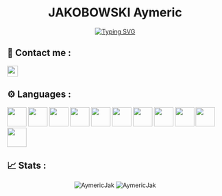 <h1 align='center'>JAKOBOWSKI Aymeric</h1>

<div align='center'>
<a href="https://git.io/typing-svg"><img src="https://readme-typing-svg.demolab.com?font=BlinkMacSystemFont&weight=900&size=30&duration=3900&pause=1000&color=016FB9&center=true&width=600&lines=Web+-+Python+-+Java+-+Database+Developer;IT+Student" alt="Typing SVG" /></a>
</div>

<h2>💬 Contact me :</h2>

<a href="https://www.linkedin.com/in/aymeric-jakobowski"><img src="https://img.shields.io/badge/linkedin-%230077B5.svg?&style=for-the-badge&logo=linkedin&logoColor=white" height=25></a>

<h2>⚙️ Languages :</h2>
<p>
<img width='45px' src="https://cdn.jsdelivr.net/gh/devicons/devicon/icons/python/python-original-wordmark.svg" />
<img width='45px' src="https://cdn.jsdelivr.net/gh/devicons/devicon/icons/java/java-original-wordmark.svg" />
<img width='45px' src="https://cdn.jsdelivr.net/gh/devicons/devicon/icons/html5/html5-original-wordmark.svg" />
<img width='45px' src="https://cdn.jsdelivr.net/gh/devicons/devicon/icons/css3/css3-original-wordmark.svg" />
<img width='45px' src="https://cdn.jsdelivr.net/gh/devicons/devicon/icons/javascript/javascript-original.svg" />
<img width='45px' src="https://cdn.jsdelivr.net/gh/devicons/devicon/icons/php/php-plain.svg" />
<img width='45px' src="https://cdn.jsdelivr.net/gh/devicons/devicon/icons/laravel/laravel-plain-wordmark.svg" />
<img width='45px' src="https://cdn.jsdelivr.net/gh/devicons/devicon/icons/flask/flask-original-wordmark.svg" />
<img width='45px' src="https://cdn.jsdelivr.net/gh/devicons/devicon/icons/hugo/hugo-original-wordmark.svg" />
<img width='45px' src="https://cdn.jsdelivr.net/gh/devicons/devicon/icons/postgresql/postgresql-plain-wordmark.svg" />
<img width='45px' src="https://cdn.jsdelivr.net/gh/devicons/devicon/icons/sqlite/sqlite-original-wordmark.svg" />


</p>


<h2>📈 Stats :</h2>


<p align="center">
  <img src="https://github-readme-stats.vercel.app/api?username=AymericJak&show_icons=true&theme=gotham" alt="AymericJak">
  <img src="https://github-readme-stats.vercel.app/api/top-langs/?username=AymericJak&theme=dark" alt="AymericJak">
</p>
